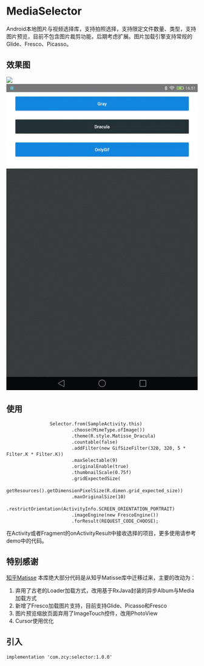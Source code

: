 # MediaSelector
Android本地图片与视频选择库，支持拍照选择，支持限定文件数量、类型，支持图片预览，目前不包含图片裁剪功能，后期考虑扩展。图片加载引擎支持常规的Glide、Fresco、Picasso。

## 效果图
<img src="1.gif">
<img src="2.gif">

## 使用
```
                Selector.from(SampleActivity.this)
                        .choose(MimeType.ofImage())
                        .theme(R.style.Matisse_Dracula)
                        .countable(false)
                        .addFilter(new GifSizeFilter(320, 320, 5 * Filter.K * Filter.K))
                        .maxSelectable(9)
                        .originalEnable(true)
                        .thumbnailScale(0.75f)
                        .gridExpectedSize(
                                getResources().getDimensionPixelSize(R.dimen.grid_expected_size))
                        .maxOriginalSize(10)
                        .restrictOrientation(ActivityInfo.SCREEN_ORIENTATION_PORTRAIT)
                        .imageEngine(new FrescoEngine())
                        .forResult(REQUEST_CODE_CHOOSE);
```
在Activity或者Fragment的onActivityResult中接收选择的项目，更多使用请参考demo中的代码。

## 特别感谢

[知乎Matisse](https://github.com/zhihu/Matisse)
本库绝大部分代码是从知乎Matisse库中迁移过来，主要的改动为：
1. 弃用了古老的Loader加载方式，改用基于RxJava封装的异步Album与Media加载方式
2. 新增了Fresco加载图片支持，目前支持Glide、Picasso和Fresco
3. 图片预览缩放页面弃用了ImageTouch控件，改用PhotoView
4. Cursor使用优化

## 引入

```
implementation 'com.zcy:selector:1.0.0'
```
